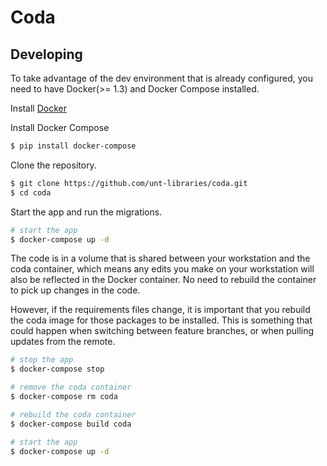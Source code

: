 # Coda

## Developing

To take advantage of the dev environment that is already configured, you need to have Docker(>= 1.3) and Docker Compose installed.

Install [Docker](https://docs.docker.com/installation/)

Install Docker Compose
```sh
$ pip install docker-compose
```

Clone the repository.
```sh
$ git clone https://github.com/unt-libraries/coda.git
$ cd coda
```

Start the app and run the migrations.
```sh
# start the app
$ docker-compose up -d
```

The code is in a volume that is shared between your workstation and the coda container, which means any edits you make on your workstation will also be reflected in the Docker container. No need to rebuild the container to pick up changes in the code.

However, if the requirements files change, it is important that you rebuild the coda image for those packages to be installed. This is something that could happen when switching between feature branches, or when pulling updates from the remote.

```sh
# stop the app
$ docker-compose stop

# remove the coda container
$ docker-compose rm coda

# rebuild the coda container
$ docker-compose build coda

# start the app
$ docker-compose up -d
```
